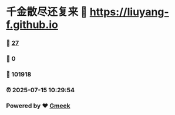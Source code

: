 # 千金散尽还复来 :link: https://liuyang-f.github.io 
### :page_facing_up: [27](https://liuyang-f.github.io/tag.html) 
### :speech_balloon: 0 
### :hibiscus: 101918 
### :alarm_clock: 2025-07-15 10:29:54 
### Powered by :heart: [Gmeek](https://github.com/Meekdai/Gmeek)
